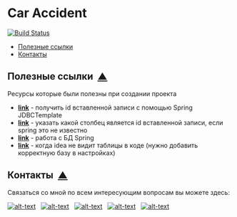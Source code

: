 # Car Accident
[![Build Status](https://travis-ci.org/ReyBos/job4j_car_accident.svg?branch=master)](https://travis-ci.org/ReyBos/job4j_car_accident) &nbsp;&nbsp;

<a name="menu"></a>
<ul>
    <li>
        <a href="#links">Полезные ссылки</a>
    </li>
    <li>
        <a href="#contact">Контакты</a>
    </li>
</ul>

<h2><a name="links">Полезные ссылки</a>&nbsp;&nbsp;<a href="#menu">&#9650;</a></h2>
<p>Ресурсы которые были полезны при создании проекта</p>
<ul>
    <li>
        <strong><a href="https://stackoverflow.com/questions/14537546/how-to-get-generated-id-after-i-inserted-into-a-new-data-record-in-database-usin">link</a></strong>
        - получить id вставленной записи с помощью Spring JDBCTemplate
    </li>
    <li>
        <strong><a href="https://stackoverflow.com/questions/17771306/spring-how-to-use-keyholder-with-postgresql">link</a></strong>
        - указать какой столбец является id вставленной записи, если spring это не известно
    </li>
    <li>
        <strong><a href="https://docs.spring.io/spring-framework/docs/current/reference/html/data-access.html">link</a></strong>
        - работа с БД Spring
    </li>
    <li>
        <strong><a href="https://intellij-support.jetbrains.com/hc/en-us/community/posts/360007103039--Solved-Unable-to-resolve-table-name">link</a></strong>
        - когда idea не видит таблицы в коде (нужно добавить корректную базу в настройках)
    </li>
    <!--<li>
        <strong><a href="">link</a></strong>
        - сервлеты и Ajax
    </li>-->
</ul>

<h2><a name="contact">Контакты</a>&nbsp;&nbsp;<a href="#menu">&#9650;</a></h2>
<p>Связаться со мной по всем интересующим вопросам вы можете здесь:</p>

[![alt-text](https://img.shields.io/badge/-linkedin-283e4a?style=flat&logo=linkedin&logoColor=white)](https://www.linkedin.com/in/reybos/)&nbsp;&nbsp;
[![alt-text](https://img.shields.io/badge/-ВКонтакте-blue?style=flat&logo=vk&logoColor=white  "vk.com")](https://vk.com/reybos)&nbsp;&nbsp;
[![alt-text](https://img.shields.io/badge/-instagram-E4405F?style=flat&logo=instagram&logoColor=white)](https://www.instagram.com/andreybossiy)&nbsp;&nbsp;
[![alt-text](https://img.shields.io/badge/-telegram-grey?style=flat&logo=telegram&logoColor=white)](https://t.me/reybos)&nbsp;&nbsp;
[![alt-text](https://img.shields.io/badge/@%20email-005FED?style=flat&logo=mail&logoColor=white)](mailto:andreybosiy@yandex.ru)&nbsp;&nbsp;
